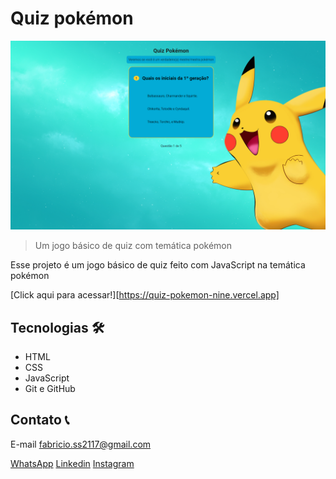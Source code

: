 # Quiz pokémon

![Previw](preveiw.png)

>Um jogo básico de quiz com temática pokémon

Esse projeto é um jogo básico de quiz feito com JavaScript na temática pokémon

[Click aqui para acessar!][https://quiz-pokemon-nine.vercel.app]

## Tecnologias 🛠️
- HTML
- CSS
- JavaScript
- Git e GitHub 

## Contato 📞

E-mail fabricio.ss2117@gmail.com

[WhatsApp](https://api.whatsapp.com/send?phone=5581983587510&text=Oi%2C%20Fabr%C3%ADcio.%20Eu%20vi%20seu%20portif%C3%B3lio%20e%20gostei%20muito%20do%20seu%20trabalho%2C%20gostaria%20de%20conversar%20contigo.)
[Linkedin](https://www.linkedin.com/in/fabricio-ss/)
[Instagram](https://www.instagram.com/fabricio_ss.dev/)
